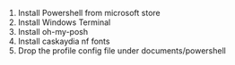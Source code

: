 1. Install Powershell from microsoft store
2. Install Windows Terminal
3. Install oh-my-posh
4. Install caskaydia nf fonts 
5. Drop the profile config file under documents/powershell

